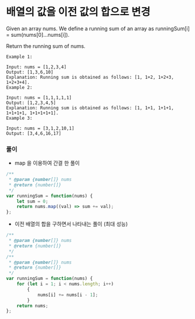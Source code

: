 # 배열의 값을 이전 값의 합으로 변경

Given an array nums. We define a running sum of an array as runningSum[i] = sum(nums[0]…nums[i]).

Return the running sum of nums.

 
```text 
Example 1:

Input: nums = [1,2,3,4]
Output: [1,3,6,10]
Explanation: Running sum is obtained as follows: [1, 1+2, 1+2+3, 1+2+3+4].
Example 2:

Input: nums = [1,1,1,1,1]
Output: [1,2,3,4,5]
Explanation: Running sum is obtained as follows: [1, 1+1, 1+1+1, 1+1+1+1, 1+1+1+1+1].
Example 3:

Input: nums = [3,1,2,10,1]
Output: [3,4,6,16,17]
```


### 풀이 

* map 을 이용하여 간결 한 풀이 
```javascript
/**
 * @param {number[]} nums
 * @return {number[]}
 */
var runningSum = function(nums) {
    let sum = 0;
    return nums.map((val) => sum += val);
};
```

* 이전 배열의 합을 구하면서 나타내는 풀이 (최대 성능)
```javascript
/**
 * @param {number[]} nums
 * @return {number[]}
 */
/**
 * @param {number[]} nums
 * @return {number[]}
 */
var runningSum = function(nums) {
    for (let i = 1; i < nums.length; i++)
        {
            nums[i] += nums[i - 1];
        }
    return nums;
};